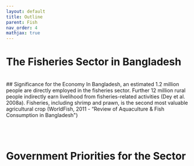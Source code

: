 ```yaml
---
layout: default
title: Outline
parent: Fish
nav_order: 4
mathjax: true
---
```


# The Fisheries Sector in Bangladesh
<br>
## Significance for the Economy
In Bangladesh, an estimated 1.2 million people are directly employed in the fisheries sector. Further 12 million rural people indirectly earn livelihood from fisheries-related activities (Dey et al. 2008a). Fisheries, including shrimp and prawn, is the second most valuable agricultural crop (WorldFish, 2011 - “Review of Aquaculture & Fish Consumption in Bangladesh")


<br> <br> 

# Government Priorities for the Sector
